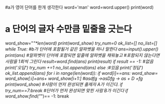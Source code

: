 #a가 영어 단어를 한개 생각한다
word='man'
word=word.upper()
print(word)
# a 단어의 글자 수만큼 밑줄을 긋는다
word_show="_"*len(word)
print(word_show)
try_num=0
ok_list=[]
no_list=[]
while True:
    #b가 단어에 포함될거 같은 알파벳을 하나 말한다
    ans=input().upper()
    print(ans)
    #알파벳이 단어에 포함되면 밑줄에 알파벳을 채워놓고
    #포함되지 않는다면 사람을 1회씩 그린다
    result=word.find(ans)
    print(result)
    if result == -1: #없음
        print('오답')
        try_num +=1
        no_list.append(ans)
    else :#있음
        print('정답')
        ok_list.append(ans)
        for i in range(len(word)):
            if word[i]==ans:
                word_show= word_show[:i]+ans+ word_show[i+1:]
                #asdfg ->asDfg -> as + D +fg
        print(word_show)
    #사람이 먼저 완성되면 출제자 A가 이긴다.
    if try_num==7:break
    #단어가 먼저 완성되면 맞힌 사람 B가 이긴다
    if word_show.find("_")== -1: break
